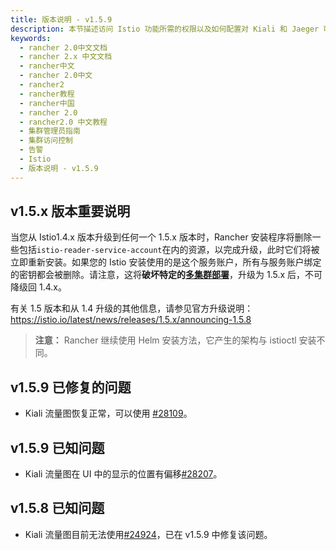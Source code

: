 ```yaml
---
title: 版本说明 - v1.5.9
description: 本节描述访问 Istio 功能所需的权限以及如何配置对 Kiali 和 Jaeger 可视化的访问。默认情况下，只有集群管理员可以为集群启用 Istio、为 Istio 配置资源分配、查看 Prometheus，Grafana，Kiali 和 Jaeger 的 UI。
keywords:
  - rancher 2.0中文文档
  - rancher 2.x 中文文档
  - rancher中文
  - rancher 2.0中文
  - rancher2
  - rancher教程
  - rancher中国
  - rancher 2.0
  - rancher2.0 中文教程
  - 集群管理员指南
  - 集群访问控制
  - 告警
  - Istio
  - 版本说明 - v1.5.9
---
```


## v1.5.x 版本重要说明

当您从 Istio1.4.x 版本升级到任何一个 1.5.x 版本时，Rancher 安装程序将删除一些包括`istio-reader-service-account`在内的资源，以完成升级，此时它们将被立即重新安装。如果您的 Istio 安装使用的是这个服务账户，所有与服务账户绑定的密钥都会被删除。请注意，这将**破坏特定的[多集群部署](https://archive.istio.io/v1.4/docs/setup/install/multicluster/)**，升级为 1.5.x 后，不可降级回 1.4.x。

有关 1.5 版本和从 1.4 升级的其他信息，请参见官方升级说明：https://istio.io/latest/news/releases/1.5.x/announcing-1.5.8

> **注意：** Rancher 继续使用 Helm 安装方法，它产生的架构与 istioctl 安装不同。

## v1.5.9 已修复的问题

- Kiali 流量图恢复正常，可以使用 [#28109](https://github.com/rancher/rancher/issues/28109)。

## v1.5.9 已知问题

- Kiali 流量图在 UI 中的显示的位置有偏移[#28207](https://github.com/rancher/rancher/issues/28207)。

## v1.5.8 已知问题

- Kiali 流量图目前无法使用[#24924](https://github.com/istio/istio/issues/24924)，已在 v1.5.9 中修复该问题。
